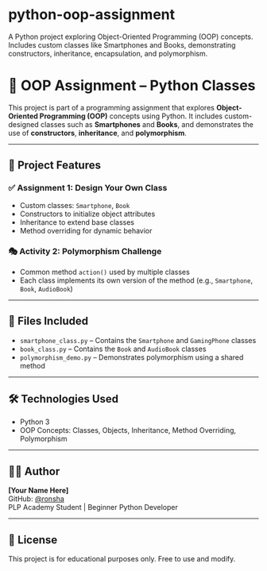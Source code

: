 # python-oop-assignment
A Python project exploring Object-Oriented Programming (OOP) concepts. Includes custom classes like Smartphones and Books, demonstrating constructors, inheritance, encapsulation, and polymorphism.
# 🧠 OOP Assignment – Python Classes

This project is part of a programming assignment that explores **Object-Oriented Programming (OOP)** concepts using Python. It includes custom-designed classes such as **Smartphones** and **Books**, and demonstrates the use of **constructors**, **inheritance**, and **polymorphism**.

---

## 🚀 Project Features

### ✅ Assignment 1: Design Your Own Class
- Custom classes: `Smartphone`, `Book`
- Constructors to initialize object attributes
- Inheritance to extend base classes
- Method overriding for dynamic behavior

### 🎭 Activity 2: Polymorphism Challenge
- Common method `action()` used by multiple classes
- Each class implements its own version of the method (e.g., `Smartphone`, `Book`, `AudioBook`)

---

## 📁 Files Included

- `smartphone_class.py` – Contains the `Smartphone` and `GamingPhone` classes
- `book_class.py` – Contains the `Book` and `AudioBook` classes
- `polymorphism_demo.py` – Demonstrates polymorphism using a shared method

---

## 🛠️ Technologies Used

- Python 3
- OOP Concepts: Classes, Objects, Inheritance, Method Overriding, Polymorphism

---

## 👩‍💻 Author

**[Your Name Here]**  
GitHub: [@ronsha](https://github.com/ronsha)  
PLP Academy Student | Beginner Python Developer

---

## 📜 License

This project is for educational purposes only. Free to use and modify.



